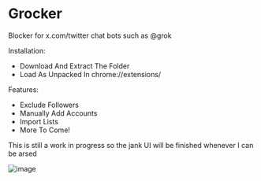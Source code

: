 # Grocker
Blocker for x.com/twitter chat bots such as @grok

Installation:
- Download And Extract The Folder
- Load As Unpacked In chrome://extensions/

Features:
- Exclude Followers
- Manually Add Accounts
- Import Lists
- More To Come!

This is still a work in progress so the jank UI will be finished whenever I can be arsed

![image](https://github.com/user-attachments/assets/e25779aa-2935-4f80-8224-0f109c214663)


